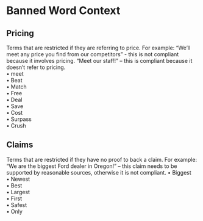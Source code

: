 # Banned Word Context<br>

## Pricing
Terms that are restricted if they are referring to price. For example: “We’ll meet any price you find from our competitors” - this is not compliant because it involves pricing. “Meet our staff!” – this is compliant because it doesn’t refer to pricing.<br>
•	meet<br>
•	Beat<br>
•	Match<br>
•	Free<br>
•	Deal<br>
•	Save<br>
•	Cost<br>
•	Surpass<br>
•	Crush<br>

## Claims
Terms that are restricted if they have no proof to back a claim. For example: “We are the biggest Ford dealer in Oregon!” – this claim needs to be supported by reasonable sources, otherwise it is not compliant.
•	Biggest<br>
•	Newest<br>
•	Best<br>
•	Largest<br>
•	First<br>
•	Safest<br>
•	Only<br>
